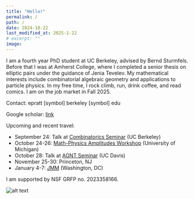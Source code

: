 ```yaml
---
title: "Hello!"
permalink: /
path: /
date: 2024-10-22
last_modified_at: 2025-1-22
# excerpt: ""
image:
---
```


I am a fourth year PhD student at UC Berkeley, advised by Bernd Sturmfels. Before that I was at Amherst College, where I completed a senior thesis on elliptic pairs under the guidance of Jenia Tevelev. My mathematical interests include combinatorial algebraic geometry and applications to particle physics. In my free time, I rock climb, run, drink coffee, and read comics. I am on the job market in Fall 2025.

Contact: epratt [symbol] berkeley [symbol] edu

Google scholar: [link](https://scholar.google.com/citations?user=1VJcY6gAAAAJ&hl=en)

Upcoming and recent travel:
<!--* June 12: Talk at [MPI Nonlinear Algebra Seminar](https://www.mis.mpg.de/events/event/the-segre-determinant) (Leipzig, Germany) -->
<!--* July 7-11: [SIAM AG 2025](https://www.siam.org/conferences-events/siam-conferences/ag25/) (Madison, WI)-->
* September 24: Talk at [Combinatorics Seminar](https://math.berkeley.edu/~mhanada/combinatorics_seminar.html) (UC Berkeley)
* October 24-26: [Math-Physics Amplitudes Workshop](https://indico.global/event/15406/) (University of Michigan)
* October 28: Talk at [AGNT Seminar](https://www.math.ucdavis.edu/research/seminars?type=28&when=future) (UC Davis)
* November 25-30: Princeton, NJ 
* January 4-7: [JMM](https://jointmathematicsmeetings.org/jmm) (Washington, DC)

I am supported by NSF GRFP no. 2023358166.

![alt text](/assets/images/oslo2.jpg "Title")
